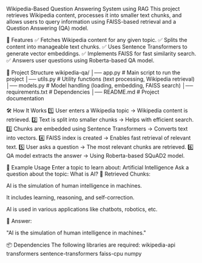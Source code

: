 Wikipedia-Based Question Answering System using RAG
This project retrieves Wikipedia content, processes it into smaller text chunks, and allows users to query information using FAISS-based retrieval and a Question Answering (QA) model.

📌 Features
✅ Fetches Wikipedia content for any given topic.
✅ Splits the content into manageable text chunks.
✅ Uses Sentence Transformers to generate vector embeddings.
✅ Implements FAISS for fast similarity search.
✅ Answers user questions using Roberta-based QA model.

📂 Project Structure
wikipedia-qa/
│── app.py                # Main script to run the project
│── utils.py              # Utility functions (text processing, Wikipedia retrieval)
│── models.py             # Model handling (loading, embedding, FAISS search)
│── requirements.txt      # Dependencies
│── README.md             # Project documentation


🛠 How It Works
1️⃣ User enters a Wikipedia topic → Wikipedia content is retrieved.
2️⃣ Text is split into smaller chunks → Helps with efficient search.
3️⃣ Chunks are embedded using Sentence Transformers → Converts text into vectors.
4️⃣ FAISS index is created → Enables fast retrieval of relevant text.
5️⃣ User asks a question → The most relevant chunks are retrieved.
6️⃣ QA model extracts the answer → Using Roberta-based SQuAD2 model.

📌 Example Usage
Enter a topic to learn about: Artificial Intelligence
Ask a question about the topic: What is AI?
🔹 Retrieved Chunks:

AI is the simulation of human intelligence in machines.

It includes learning, reasoning, and self-correction.

AI is used in various applications like chatbots, robotics, etc.

🔹 Answer:

"AI is the simulation of human intelligence in machines."

📦 Dependencies
The following libraries are required:
wikipedia-api
transformers
sentence-transformers
faiss-cpu
numpy


